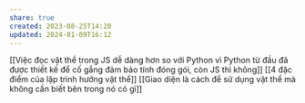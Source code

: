```yaml
---
share: true
created: 2023-08-25T14:20
updated: 2024-01-09T16:12
---
```

[[Việc đọc vật thể trong JS dễ dàng hơn so với Python vì Python từ đầu đã được thiết kế để cố gắng đảm bảo tính đóng gói, còn JS thì không]]
[[4 đặc điểm của lập trình hướng vật thể]]
[[Giao diện là cách để sử dụng vật thể mà không cần biết bên trong nó có gì]]
